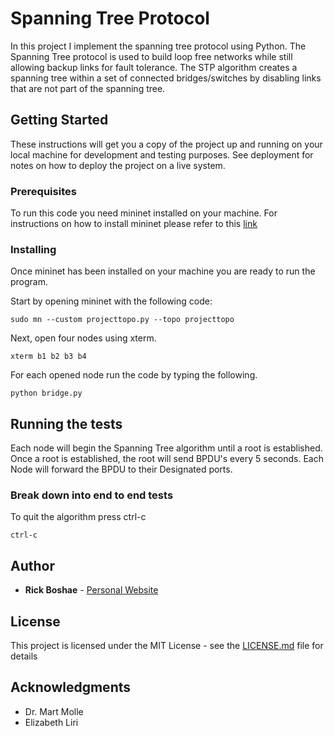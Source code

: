 # Spanning Tree Protocol

In this project I implement the spanning tree protocol using Python. The Spanning	Tree protocol is used	to build loop	free networks	while	still	allowing backup links	for
fault	 tolerance. The	STP	 algorithm creates a spanning tree within a set of connected bridges/switches by disabling links that are not part of the spanning tree.

## Getting Started

These instructions will get you a copy of the project up and running on your local machine for development and testing purposes. See deployment for notes on how to deploy the project on a live system.

### Prerequisites

To run this code you need mininet installed on your machine. For instructions on how to install mininet please refer to this [link](http://mininet.org/download/)

### Installing

Once mininet has been installed on your machine you are ready to run the program.

Start by opening mininet with the following code:

```
sudo mn --custom projecttopo.py --topo projecttopo
```

Next, open four nodes using xterm.

```
xterm b1 b2 b3 b4
```

For each opened node run the code by typing the following.

```
python bridge.py
```

## Running the tests

Each node will begin the Spanning Tree algorithm until a root is established. Once a root is established, the root will send BPDU's every 5 seconds. Each Node will forward the BPDU to their Designated ports.

### Break down into end to end tests

To quit the algorithm press ctrl-c

```
ctrl-c
```

## Author

* **Rick Boshae** - [Personal Website](rboshae.github.io)

## License

This project is licensed under the MIT License - see the [LICENSE.md](LICENSE.md) file for details

## Acknowledgments

* Dr. Mart Molle
* Elizabeth Liri
